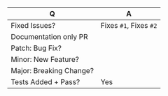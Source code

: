 <!--
Thanks for contributing to redux-dynostore!

Before making a PR please make sure to read our contributing guidelines
https://github.com/ioof-holdings/redux-dynostore/blob/master/CONTRIBUTING.md

For issue references: Add a comma-separated list of a [closing word](https://help.github.com/articles/closing-issues-via-commit-messages/) followed by the ticket number fixed by the PR. It should be underlined in the preview if done correctly.
-->

| Q                       | A
| ----------------------- | ---
| Fixed Issues?           | Fixes `#1`, Fixes `#2` <!-- remove the (`) quotes to link the issues -->
| Documentation only PR   | <!--(Can use an emoji 👍) -->
| Patch: Bug Fix?         | <!--(Can use an emoji 👍) -->
| Minor: New Feature?     | <!--(Can use an emoji 👍) -->
| Major: Breaking Change? | <!--(Can use an emoji 👍) -->
| Tests Added + Pass?     | Yes

<!-- Describe your changes below in as much detail as possible -->

<!-- Don't forget to [add yourself as a contributor](https://github.com/ioof-holdings/redux-dynostore/blob/master/CONTRIBUTING.md#add-yourself-as-a-contributor) if you're not already -->
